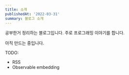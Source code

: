 ```yaml
---
title: 소개
publishedAt: '2022-03-31'
summary: 블로그 소개
---
```


공부한거 정리하는 블로그입니다. 주로 프로그래밍 이야기를 합니다.

아직 만드는 중입니다.

TODO:

- RSS
- Observable embedding
